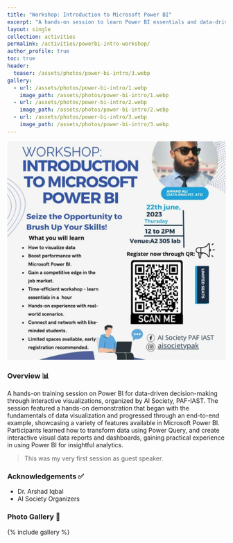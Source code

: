 ```yaml
---
title: "Workshop: Introduction to Microsoft Power BI"
excerpt: "A hands-on session to learn Power BI essentials and data-driven decision making skills."
layout: single
collection: activities
permalink: /activities/powerbi-intro-workshop/
author_profile: true
toc: true
header:
  teaser: /assets/photos/power-bi-intro/3.webp
gallery:
  - url: /assets/photos/power-bi-intro/1.webp
    image_path: /assets/photos/power-bi-intro/1.webp
  - url: /assets/photos/power-bi-intro/2.webp
    image_path: /assets/photos/power-bi-intro/2.webp
  - url: /assets/photos/power-bi-intro/3.webp
    image_path: /assets/photos/power-bi-intro/3.webp
---
```


![Power BI Workshop Flyer](/assets/photos/power-bi-intro/flyer.jpg)

### Overview 📊

A hands-on training session on Power BI for data-driven decision-making through interactive visualizations, organized by AI Society, PAF-IAST. The session featured a hands-on demonstration that began with the fundamentals of data visualization and progressed through an end-to-end example, showcasing a variety of features available in Microsoft Power BI. Participants learned how to transform data using Power Query, and create interactive visual data reports and dashboards, gaining practical experience in using Power BI for insightful analytics.

> This was my very first session as guest speaker.

### Acknowledgements ✅
- Dr. Arshad Iqbal
- AI Society Organizers

### Photo Gallery 📸
{% include gallery %}